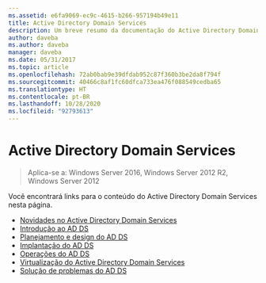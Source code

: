 ```yaml
---
ms.assetid: e6fa9069-ec9c-4615-b266-957194b49e11
title: Active Directory Domain Services
description: Um breve resumo da documentação do Active Directory Domain Services.
author: daveba
ms.author: daveba
manager: daveba
ms.date: 05/31/2017
ms.topic: article
ms.openlocfilehash: 72ab0bab9e39dfdab952c87f360b3be2da8f794f
ms.sourcegitcommit: 40466c8af1fc60dfca733ea476f088549cedba65
ms.translationtype: HT
ms.contentlocale: pt-BR
ms.lasthandoff: 10/28/2020
ms.locfileid: "92793613"
---
```

# <a name="active-directory-domain-services"></a>Active Directory Domain Services

>Aplica-se a: Windows Server 2016, Windows Server 2012 R2, Windows Server 2012


Você encontrará links para o conteúdo do Active Directory Domain Services nesta página.


* [Novidades no Active Directory Domain Services](../whats-new-active-directory-domain-services.md)
* [Introdução ao AD DS](../ad-ds/AD-DS-Getting-Started.md)
* [Planejamento e design do AD DS](../ad-ds/plan/AD-DS-Design-and-Planning.md)
* [Implantação do AD DS](../ad-ds/deploy/AD-DS-Deployment.md)
* [Operações do AD DS](../ad-ds/manage/component-updates/AD-DS-Operations.md)
* [Virtualização do Active Directory Domain Services](../ad-ds/get-started/virtual-dc/Active-Directory-Domain-Services-Virtualization.md)
* [Solução de problemas do AD DS](../ad-ds/manage/AD-DS-Troubleshooting.md)
